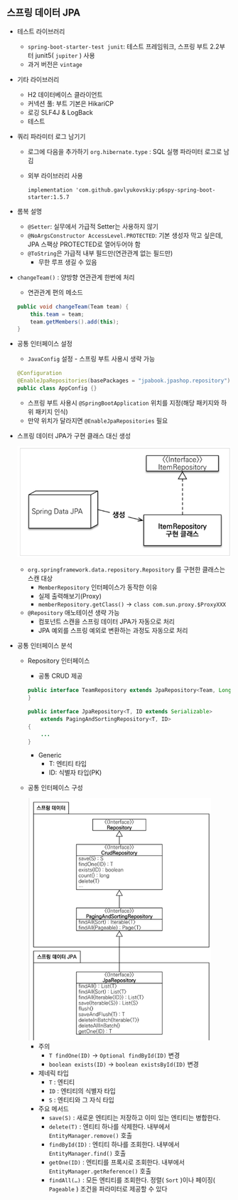 ## 스프링 데이터 JPA

- 테스트 라이브러리
  - `spring-boot-starter-test junit`: 테스트 프레임워크, 스프링 부트 2.2부터 junit5( `jupiter` ) 사용 
  - 과거 버전은 `vintage`
- 기타 라이브러리
  - H2 데이터베이스 클라이언트
  - 커넥션 풀: 부트 기본은 HikariCP
  - 로깅 SLF4J & LogBack
  - 테스트

- 쿼리 파라미터 로그 남기기

  - 로그에 다음을 추가하기 `org.hibernate.type` : SQL 실행 파라미터 로그로 남김

  - 외부 라이브러리 사용

    ```
    implementation 'com.github.gavlyukovskiy:p6spy-spring-boot-starter:1.5.7
    ```

- 롬복 설명

  - `@Setter`: 실무에서 가급적 Setter는 사용하지 않기
  - `@NoArgsConstructor AccessLevel.PROTECTED`: 기본 생성자 막고 싶은데, JPA 스팩상 PROTECTED로 열어두어야 함
  - `@ToString`은 가급적 내부 필드만(연관관계 없는 필드만)
    - 무한 루프 생길 수 있음

- `changeTeam()` : 양방향 연관관계 한번에 처리

  - 연관관계 편의 메소드

  ```java
  public void changeTeam(Team team) {
      this.team = team;
      team.getMembers().add(this);
  }
  ```

- 공통 인터페이스 설정

  - `JavaConfig` 설정 - 스프링 부트 사용시 생략 가능

  ```java
  @Configuration
  @EnableJpaRepositories(basePackages = "jpabook.jpashop.repository")
  public class AppConfig {}
  ```

  - 스프링 부트 사용시 `@SpringBootApplication` 위치를 지정(해당 패키지와 하위 패키지 인식)
  - 만약 위치가 달라지면 `@EnableJpaRepositories` 필요

- 스프링 데이터 JPA가 구현 클래스 대신 생성

  ![image-20230302193905852](data-jpa.assets/image-20230302193905852.png)

  - `org.springframework.data.repository.Repository` 를 구현한 클래스는 스캔 대상 
    - `MemberRepository` 인터페이스가 동작한 이유
    - 실제 출력해보기(Proxy)
    - `memberRepository.getClass()` -> `class com.sun.proxy.$ProxyXXX`
  - `@Repository` 애노테이션 생략 가능
    - 컴포넌트 스캔을 스프링 데이터 JPA가 자동으로 처리
    - JPA 예외를 스프링 예외로 변환하는 과정도 자동으로 처리



- 공통 인터페이스 분석

  - Repository 인터페이스

    - 공통 CRUD 제공

    ```java
    public interface TeamRepository extends JpaRepository<Team, Long> {
    }
    ```

    ```java
    public interface JpaRepository<T, ID extends Serializable>
        extends PagingAndSortingRepository<T, ID>
    {
        ...
    }
    ```

    - Generic
      - T: 엔티티 타입
      - ID: 식별자 타입(PK)

  - 공통 인터페이스 구성

    <img src="data-jpa.assets/image-20230302194639000.png" alt="image-20230302194639000" style="zoom:67%;" />

    - 주의
      - `T findOne(ID)` -> `Optional findById(ID)` 변경
      - `boolean exists(ID)` -> `boolean existsById(ID)` 변경
    - 제네릭 타입
      - `T` : 엔티티
      - `ID` : 엔티티의 식별자 타입
      - `S` : 엔티티와 그 자식 타입
    - 주요 메서드
      - `save(S)` : 새로운 엔티티는 저장하고 이미 있는 엔티티는 병합한다.
      - `delete(T)` : 엔티티 하나를 삭제한다. 내부에서 `EntityManager.remove()` 호출 
      - `findById(ID)` : 엔티티 하나를 조회한다. 내부에서 `EntityManager.find()` 호출 
      - `getOne(ID)` : 엔티티를 프록시로 조회한다. 내부에서`EntityManager.getReference()` 호출
      - `findAll(…)` : 모든 엔티티를 조회한다. 정렬( `Sort` )이나 페이징( `Pageable` ) 조건을 파라미터로 제공할 수 있다